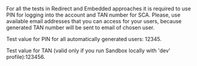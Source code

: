 For all the tests in Redirect and Embedded approaches it is required to use PIN for logging into the account and TAN number for SCA. Please, use available email addresses that you can access for your users, because generated TAN number will be sent to email of chosen user.

Test value for PIN for all automatically generated users: 12345.

Test value for TAN (valid only if you run Sandbox locally with 'dev' profile):123456.
